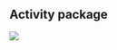## Activity package
![](https://www.plantuml.com/plantuml/png/XPF1QiCm38RlVWgHuw27NiiEBHs57HR6kZs0wgZ1pB4pnnwKhUy-1nCrKmOxjE1V-Z_zSfBj4374r5dLetx7bk20dR6NBmMWBGu3x3Gsr1czzoaCfAwAEtSwcayJRxsim2W1rDZH1eun6DTcuPf_tE5NAua6OD0BzHHDRgN9mAKtPpuIotFa_NTcBfsoHHAOVCmnBVs_mt84t6LiLLS2eK3CWcfTbTurzovYF0UZ2ShqWmzFr9qeRE1iFSP9hBsKns1Cv505DhBnDCI0Eav3yDAHYw-NdiJ-jnmK7Z3lK1ZZ0nEksQbSB0DaPM8nUp_-cxFH68rtMPw7bjLb-jrWMbUAKAJosXeCB3ow9XERX5R1p336uUP5vRThEVYGSjsrjpsIZIcWPU7O-n3vL7isJDPo7-mJUh4BSKvH86wdV4Yyn9zrZdrLMt9DwkmF)
